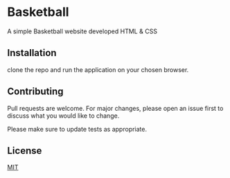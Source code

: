 # Basketball

A simple Basketball  website developed HTML & CSS 

## Installation

clone the repo and run the application on your chosen browser.


## Contributing

Pull requests are welcome. For major changes, please open an issue first
to discuss what you would like to change.

Please make sure to update tests as appropriate.

## License

[MIT](https://choosealicense.com/licenses/mit/)